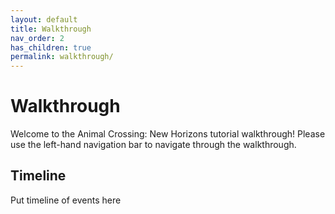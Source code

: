 ```yaml
---
layout: default
title: Walkthrough
nav_order: 2
has_children: true
permalink: walkthrough/
---
```


# Walkthrough
Welcome to the Animal Crossing: New Horizons tutorial walkthrough! Please use the left-hand navigation bar to navigate through the walkthrough.

<!-- more stuff here?? no idea what to put though... :thonk: -->

## Timeline
Put timeline of events here 